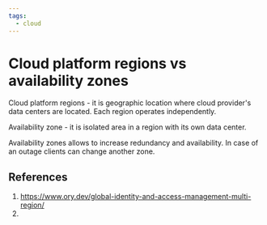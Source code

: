 ```yaml
---
tags:
  - cloud
---
```


# Cloud platform regions vs availability zones

Cloud platform regions - it is geographic location where cloud provider's data centers are located.
Each region operates independently.

Availability zone - it is isolated area in a region with its own data center.

Availability zones allows to increase redundancy and availability.  In case of an outage clients can change another zone. 


## References
1. https://www.ory.dev/global-identity-and-access-management-multi-region/
2. 